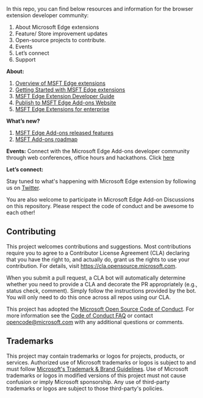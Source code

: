 In this repo, you can find below resources and information for the browser extension developer community: 

1.	About Microsoft Edge extensions
2.	Feature/ Store improvement updates
3.	Open-source projects to contribute.
4.	Events
5.	Let’s connect  
6.	Support

**About:**
1.	[Overview of MSFT Edge extensions](https://docs.microsoft.com/en-us/microsoft-edge/extensions-chromium/)
2.	[Getting Started with MSFT Edge extensions](https://docs.microsoft.com/en-us/microsoft-edge/extensions-chromium/getting-started/)
3.	[MSFT Edge Extension Developer Guide](https://docs.microsoft.com/en-us/microsoft-edge/extensions-chromium/developer-guide/api-support)
4.	[Publish to MSFT Edge Add-ons Website](https://docs.microsoft.com/en-us/microsoft-edge/extensions-chromium/publish/create-dev-account)
5.	[MSFT Edge Extensions for enterprise](https://docs.microsoft.com/en-us/microsoft-edge/extensions-chromium/enterprise/match-patterns)

**What’s new?**
1.	[MSFT Edge Add-ons released features](https://docs.microsoft.com/en-us/microsoft-edge/extensions-chromium/whats-new/released-features)
2.	[MSFT Add-ons roadmap](https://docs.microsoft.com/en-us/microsoft-edge/extensions-chromium/whats-new/roadmap)

**Events:** 
Connect with the Microsoft Edge Add-ons developer community through web conferences, office hours and hackathons. Click [here](https://techcommunity.microsoft.com/t5/custom/page/page-id/community-live-events?category=MicrosoftEdgeInsider)

**Let’s connect:**

Stay tuned to what's happening with Microsoft Edge extension by following us on [Twitter](https://twitter.com/MSEdgeDev).

You are also welcome to participate in Microsoft Edge Add-on Discussions on this repository. Please respect the code of conduct and be awesome to each other!


## Contributing

This project welcomes contributions and suggestions.  Most contributions require you to agree to a
Contributor License Agreement (CLA) declaring that you have the right to, and actually do, grant us
the rights to use your contribution. For details, visit https://cla.opensource.microsoft.com.

When you submit a pull request, a CLA bot will automatically determine whether you need to provide
a CLA and decorate the PR appropriately (e.g., status check, comment). Simply follow the instructions
provided by the bot. You will only need to do this once across all repos using our CLA.

This project has adopted the [Microsoft Open Source Code of Conduct](https://opensource.microsoft.com/codeofconduct/).
For more information see the [Code of Conduct FAQ](https://opensource.microsoft.com/codeofconduct/faq/) or
contact [opencode@microsoft.com](mailto:opencode@microsoft.com) with any additional questions or comments.

## Trademarks

This project may contain trademarks or logos for projects, products, or services. Authorized use of Microsoft 
trademarks or logos is subject to and must follow 
[Microsoft's Trademark & Brand Guidelines](https://www.microsoft.com/en-us/legal/intellectualproperty/trademarks/usage/general).
Use of Microsoft trademarks or logos in modified versions of this project must not cause confusion or imply Microsoft sponsorship.
Any use of third-party trademarks or logos are subject to those third-party's policies.
